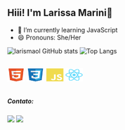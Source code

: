 ## Hiii! I'm Larissa Marini👋

- 🌱 I’m currently learning JavaScript
- 😄 Pronouns: She/Her

![larismaol GitHub stats](https://github-readme-stats.vercel.app/api?username=larismaol&show_icons=true&theme=radical)
</a>
![Top Langs](https://github-readme-stats.vercel.app/api/top-langs/?username=larismaol&layout=compact&theme=radical)

<div style="display: inline_block"><br>
  <img align="center" alt="Lari-HTML" height="30" width="40" src="https://raw.githubusercontent.com/devicons/devicon/master/icons/html5/html5-original.svg">
  <img align="center" alt="Lari0000-CSS" height="30" width="40" src="https://raw.githubusercontent.com/devicons/devicon/master/icons/css3/css3-original.svg">
  <img align="center" alt="Lari-Js" height="30" width="40" src="https://raw.githubusercontent.com/devicons/devicon/master/icons/javascript/javascript-plain.svg">
  <img align="center" alt="Lari-React" height="30" width="40" src="https://raw.githubusercontent.com/devicons/devicon/master/icons/react/react-original.svg">
</div>
<br>
 <h5>Contato:</h5>
<a href = "mailto:larismaaol@gmail.com"><img src="https://img.shields.io/badge/-Gmail-%23333?style=for-the-badge&logo=gmail&logoColor=white" target="_blank"></a>
<a href="https://www.linkedin.com/in/larissa-marini" target="_blank"><img src="https://img.shields.io/badge/-LinkedIn-%230077B5?style=for-the-badge&logo=linkedin&logoColor=white" target="_blank"></a> 
